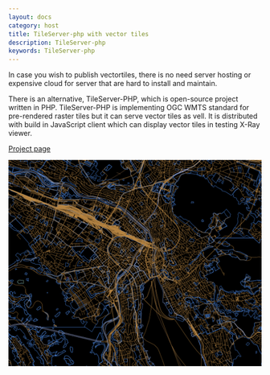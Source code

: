 ```yaml
---
layout: docs
category: host
title: TileServer-php with vector tiles
description: TileServer-php
keywords: TileServer-php
---
```


In case you wish to publish vectortiles, there is no need server hosting or 
expensive cloud for server that are hard to install and maintain.

There is an alternative, TileServer-PHP, which is open-source project
written in PHP. TileServer-PHP is implementing OGC WMTS standard for pre-rendered 
raster tiles but it can serve vector tiles as vell. It is distributed with build 
in JavaScript client which can display vector tiles in testing X-Ray viewer.

[Project page](https://github.com/klokantech/tileserver-php)

![X-Ray](/docs/media/tileserver-php_1.png)



